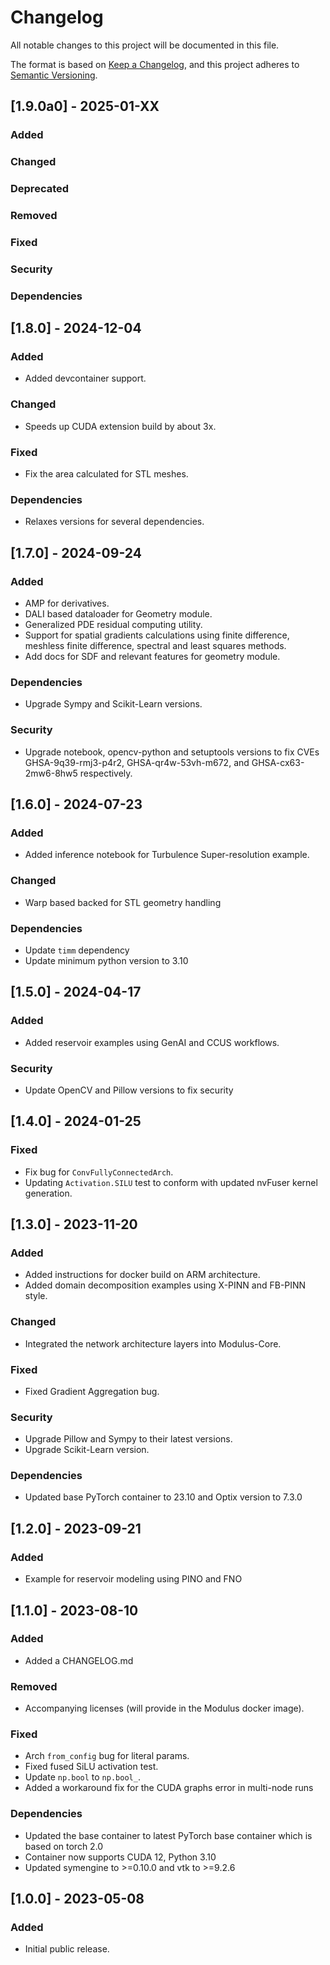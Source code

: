 <!-- markdownlint-disable MD024 -->
# Changelog

All notable changes to this project will be documented in this file.

The format is based on [Keep a Changelog](https://keepachangelog.com/en/1.0.0/),
and this project adheres to [Semantic Versioning](https://semver.org/spec/v2.0.0.html).

## [1.9.0a0] - 2025-01-XX

### Added

### Changed

### Deprecated

### Removed

### Fixed

### Security

### Dependencies

## [1.8.0] - 2024-12-04

### Added

- Added devcontainer support.

### Changed

- Speeds up CUDA extension build by about 3x.

### Fixed

- Fix the area calculated for STL meshes.

### Dependencies

- Relaxes versions for several dependencies.

## [1.7.0] - 2024-09-24

### Added

- AMP for derivatives.
- DALI based dataloader for Geometry module.
- Generalized PDE residual computing utility.
- Support for spatial gradients calculations using finite difference, meshless finite
  difference, spectral and least squares methods.
- Add docs for SDF and relevant features for geometry module.

### Dependencies

- Upgrade Sympy and Scikit-Learn versions.

### Security

- Upgrade notebook, opencv-python and setuptools versions to fix CVEs GHSA-9q39-rmj3-p4r2,
  GHSA-qr4w-53vh-m672, and GHSA-cx63-2mw6-8hw5 respectively.

## [1.6.0] - 2024-07-23

### Added

- Added inference notebook for Turbulence Super-resolution example.

### Changed

- Warp based backed for STL geometry handling

### Dependencies

- Update `timm` dependency
- Update minimum python version to 3.10

## [1.5.0] - 2024-04-17

### Added

- Added reservoir examples using GenAI and CCUS workflows.

### Security

- Update OpenCV and Pillow versions to fix security

## [1.4.0] - 2024-01-25

### Fixed

- Fix bug for `ConvFullyConnectedArch`.
- Updating `Activation.SILU` test to conform with updated nvFuser kernel generation.

## [1.3.0] - 2023-11-20

### Added

- Added instructions for docker build on ARM architecture.
- Added domain decomposition examples using X-PINN and FB-PINN style.

### Changed

- Integrated the network architecture layers into Modulus-Core.

### Fixed

- Fixed Gradient Aggregation bug.

### Security

- Upgrade Pillow and Sympy to their latest versions.
- Upgrade Scikit-Learn version.

### Dependencies

- Updated base PyTorch container to 23.10 and Optix version to 7.3.0

## [1.2.0] - 2023-09-21

### Added

- Example for reservoir modeling using PINO and FNO

## [1.1.0] - 2023-08-10

### Added

- Added a CHANGELOG.md

### Removed

- Accompanying licenses (will provide in the Modulus docker image).

### Fixed

- Arch `from_config` bug for literal params.
- Fixed fused SiLU activation test.
- Update `np.bool` to `np.bool_`.
- Added a workaround fix for the CUDA graphs error in multi-node runs

### Dependencies

- Updated the base container to latest PyTorch base container which is based on torch 2.0
- Container now supports CUDA 12, Python 3.10
- Updated symengine to >=0.10.0 and vtk to >=9.2.6

## [1.0.0] - 2023-05-08

### Added

- Initial public release.
